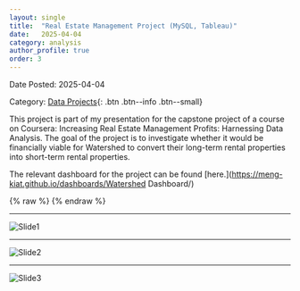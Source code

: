 ```yaml
---
layout: single
title:  "Real Estate Management Project (MySQL, Tableau)"
date:   2025-04-04
category: analysis
author_profile: true
order: 3
---
```

Date Posted: 2025-04-04

Category: [Data Projects](https://meng-kiat.github.io/analysis/){: .btn .btn--info .btn--small}

This project is part of my presentation for the capstone project of a course on Coursera: Increasing Real Estate Management Profits: Harnessing Data Analysis. The goal of the project is to investigate whether it would be financially viable for Watershed to convert their long-term rental properties into short-term rental properties.

The relevant dashboard for the project can be found [here.](https://meng-kiat.github.io/dashboards/Watershed Dashboard/)

{% raw %}
<object data="https://meng-kiat.github.io/assets/files/Watershed-White-Paper.pdf" width="1000" height="1000" type='application/pdf'></object>
{% endraw %}

---

![Slide1](/assets/images/proposal/Slide3.PNG)

---

![Slide2](/assets/images/proposal/Slide4.PNG)

---

![Slide3](/assets/images/proposal/Slide5.PNG)